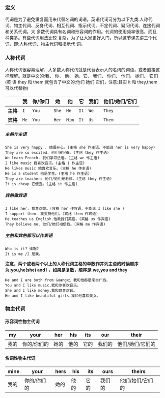 ### 定义

​	代词是为了避免重复而用来代替名词的词语。英语代词可分为以下九类:人称代词、物主代词、反身代词、相互代词、指示代词、不定代词、疑问代词、连接代词和关系代词。大 多数代词具有名词和形容词的作用。代词的使用频率很高，而且种类多。有些代词用法比较 复杂，为了让大家更好入门，所以这节课先讲三个代词，即:人称代词、物主代词和指示代 词。

### 人称代词

​	人称代词很容易理解，大多数人称代词就是代替表示人的名词的词语，或者直接这样理解。就是中文的:我、 你、 他、 她、它、 我们、 你们、 他们、 她们、 它们(英 语 they 和 them 就包含了中文的:他们 她们 它们，注意:其实 it 和 they,them 可以代替物)

|      | 我   | 你/你们 | 她    | 他   | 它   | 我们 | 他们/她们/它们 |
| ---- | ---- | ------- | ----- | ---- | ---- | ---- | -------------- |
| **主格** | `I`  | `You`   | `She` | `He` | `It` | `We` | `They`         |
| **宾格** | `Me`  | `You`   | `Her` | `Him` | `It` | `Us` | `Them`   |

##### 主格作主语

```
She is very happy . 她很开心。(主格 she 作主语，不能说 her is very happy) 
They are so excited. 他们很兴奋。(主格 they 作主语)
We learn French. 我们学习法语。(主格 we 作主语)
I like music 我喜欢音乐。(主格 I 作主语)
He likes music 他喜欢音乐。(主格 he 作主语)
He is a student 他是学生。(主格 he 作主语)
They are teachers 他们/她们是老师。(主格 they 作主语)
It is cheap 它便宜。(主格 it 作主语)
```

##### 宾格做宾语

```
I like her. 我喜欢她。(宾格 her 作宾语，不能说 I like she ) 
I support them. 我支持他们。(宾格 them 作宾语)
He teaches us English.他教我们英语。(宾格 us 作宾语)
They believe me. 他们/她们相信我。(宾格 me 作宾语)
```

##### 主格和宾格都可以作表语

```
Who is it? 谁啊?
It is me /I 是我。
```

**注意，两个或者两个以上的人称代词主格的单数作并列主语的时候顺序为:you,he(she) and I ，如果是复数，顺序是:we,you and they**

```
He and I are both from Guangxi 我和他都是来自广西。
You and I like music.我和你喜欢音乐。
She and I like money.我和她喜欢钱。
He and I like beautiful girls.我和他喜欢美女。
```

### 物主代词

#### 形容词性物主代词

| my   | your | her  | his  | its  | our  | their |
| ---- | ---- | ---- | ---- | ---- | ---- | ----- |
|我的 | 你的/你们的 | 她的 | 他的 | 它的 | 我们的 | 他们/她们/它们的|

#### 名词性物主代词

| mine   | your | hers  | his  | its  | ours  | theirs |
| ---- | ---- | ---- | ---- | ---- | ---- | ----- |
|我的 | 你的/你们的 | 她的 | 他的 | 它的 | 我们的 | 他们/她们/它们的|